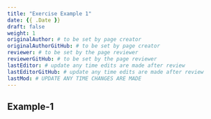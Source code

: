 ```yaml
---
title: "Exercise Example 1"
date: {{ .Date }}
draft: false
weight: 1
originalAuthor: # to be set by page creator
originalAuthorGitHub: # to be set by page creator
reviewer: # to be set by the page reviewer
reviewerGitHub: # to be set by the page reviewer
lastEditor: # update any time edits are made after review
lastEditorGitHub: # update any time edits are made after review
lastMod: # UPDATE ANY TIME CHANGES ARE MADE
---
```


## Example-1